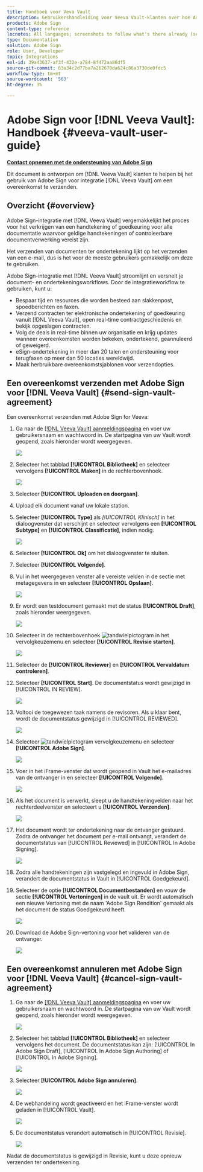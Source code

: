 ```yaml
---
title: Handboek voor Veva Vault
description: Gebruikershandleiding voor Veeva Vault-klanten over hoe Adobe Sign-integratie met Veeva kan worden gebruikt
products: Adobe Sign
content-type: reference
locnotes: All languages; screenshots to follow what's there already (seems there is a mix within a given language version of the article)
type: Documentation
solution: Adobe Sign
role: User, Developer
topic: Integrations
exl-id: 39a43637-af3f-432e-a784-8f472aa86df5
source-git-commit: 63a34c2d77ba7a262670da624c86a3730de0fdc5
workflow-type: tm+mt
source-wordcount: '563'
ht-degree: 3%

---
```


# Adobe Sign voor [!DNL Veeva Vault]: Handboek {#veeva-vault-user-guide}

[**Contact opnemen met de ondersteuning van Adobe Sign**](https://adobe.com/go/adobesign-support-center_nl)

Dit document is ontworpen om [!DNL Veeva Vault] klanten te helpen bij het gebruik van Adobe Sign voor integratie [!DNL Veeva Vault] om een overeenkomst te verzenden.

## Overzicht {#overview}

Adobe Sign-integratie met [!DNL Veeva Vault] vergemakkelijkt het proces voor het verkrijgen van een handtekening of goedkeuring voor alle documentatie waarvoor geldige handtekeningen of controleerbare documentverwerking vereist zijn.

Het verzenden van documenten ter ondertekening lijkt op het verzenden van een e-mail, dus is het voor de meeste gebruikers gemakkelijk om deze te gebruiken.

Adobe Sign-integratie met [!DNL Veeva Vault] stroomlijnt en versnelt je document- en ondertekeningsworkflows. Door de integratieworkflow te gebruiken, kunt u:

* Bespaar tijd en resources die worden besteed aan slakkenpost, spoedberichten en faxen.
* Verzend contracten ter elektronische ondertekening of goedkeuring vanuit [!DNL Veeva Vault], open real-time contractgeschiedenis en bekijk opgeslagen contracten.
* Volg de deals in real-time binnen uw organisatie en krijg updates wanneer overeenkomsten worden bekeken, ondertekend, geannuleerd of geweigerd.
* eSign-ondertekening in meer dan 20 talen en ondersteuning voor terugfaxen op meer dan 50 locaties wereldwijd.
* Maak herbruikbare overeenkomstsjablonen voor verzendopties.

## Een overeenkomst verzenden met Adobe Sign voor [!DNL Veeva Vault] {#send-sign-vault-agreement}

Een overeenkomst verzenden met Adobe Sign for Veeva:

1. Ga naar de [[!DNL Veeva Vault] aanmeldingspagina](https://login.veevavault.com/) en voer uw gebruikersnaam en wachtwoord in. De startpagina van uw Vault wordt geopend, zoals hieronder wordt weergegeven.

   ![](images/vault-home.png)

1. Selecteer het tabblad **[!UICONTROL Bibliotheek]** en selecteer vervolgens **[!UICONTROL Maken]** in de rechterbovenhoek.

   ![](images/create-library.png)

1. Selecteer **[!UICONTROL Uploaden en doorgaan]**.

1. Upload elk document vanaf uw lokale station.

1. Selecteer **[!UICONTROL Type]** als *[!UICONTROL Klinisch]* in het dialoogvenster dat verschijnt en selecteer vervolgens een **[!UICONTROL Subtype]** en **[!UICONTROL Classificatie]**, indien nodig.

   ![](images/choose-document-type.png)

1. Selecteer **[!UICONTROL Ok]** om het dialoogvenster te sluiten.

1. Selecteer **[!UICONTROL Volgende]**.

1. Vul in het weergegeven venster alle vereiste velden in de sectie met metagegevens in en selecteer **[!UICONTROL Opslaan]**.

   ![](images/metadata-details.png)

1. Er wordt een testdocument gemaakt met de status **[!UICONTROL Draft]**, zoals hieronder weergegeven.

   ![](images/document-draft.png)

1. Selecteer in de rechterbovenhoek ![tandwielpictogram](images/icon-gear.png) in het vervolgkeuzemenu en selecteer **[!UICONTROL Revisie starten]**.

   ![](images/start-review.png)

1. Selecteer de **[!UICONTROL Reviewer]** en **[!UICONTROL Vervaldatum controleren]**.

1. Selecteer **[!UICONTROL Start]**. De documentstatus wordt gewijzigd in [!UICONTROL IN REVIEW].

   ![](images/in-review.png)

1. Voltooi de toegewezen taak namens de revisoren. Als u klaar bent, wordt de documentstatus gewijzigd in [!UICONTROL REVIEWED].

   ![](images/reviewed-status.png)

1. Selecteer ![tandwielpictogram](images/icon-gear.png) vervolgkeuzemenu en selecteer **[!UICONTROL Adobe Sign]**.

   ![](images/select-adobe-sign.png)

1. Voer in het iFrame-venster dat wordt geopend in Vault het e-mailadres van de ontvanger in en selecteer **[!UICONTROL Volgende]**.

   ![](images/iframe.png)

1. Als het document is verwerkt, sleept u de handtekeningvelden naar het rechterdeelvenster en selecteert u **[!UICONTROL Verzenden]**.

   ![](images/add-signature-fields.png)

1. Het document wordt ter ondertekening naar de ontvanger gestuurd. Zodra de ontvanger het document per e-mail ontvangt, verandert de documentstatus van [!UICONTROL Reviewed] in [!UICONTROL In Adobe Signing].

   ![](images/in-adobe-signing.png)

1. Zodra alle handtekeningen zijn vastgelegd en ingevuld in Adobe Sign, verandert de documentstatus in Vault in [!UICONTROL Goedgekeurd].

1. Selecteer de optie **[!UICONTROL Documentbestanden]** en vouw de sectie **[!UICONTROL Vertoningen]** in de vault uit. Er wordt automatisch een nieuwe Vertoning met de naam &#39;Adobe Sign Rendition&#39; gemaakt als het document de status Goedgekeurd heeft.

   ![](images/document-files.png)

1. Download de Adobe Sign-vertoning voor het valideren van de ontvanger.

   ![](images/verify-signature.png)

## Een overeenkomst annuleren met Adobe Sign voor [!DNL Veeva Vault] {#cancel-sign-vault-agreement}

1. Ga naar de [[!DNL Veeva Vault] aanmeldingspagina](https://login.veevavault.com/) en voer uw gebruikersnaam en wachtwoord in. De startpagina van uw Vault wordt geopend, zoals hieronder wordt weergegeven.

   ![](images/vault-home.png)

1. Selecteer het tabblad **[!UICONTROL Bibliotheek]** en selecteer vervolgens het document. De documentstatus kan zijn: [!UICONTROL In Adobe Sign Draft], [!UICONTROL In Adobe Sign Authoring] of [!UICONTROL In Adobe Signing].

   ![](images/document-adobe-sign-authoring.png)

1. Selecteer **[!UICONTROL Adobe Sign annuleren]**.

   ![](images/cancel-document.png)

1. De webhandeling wordt geactiveerd en het iFrame-venster wordt geladen in [!UICONTROL Vault].

   ![](images/cancelled-document.png)

1. De documentstatus verandert automatisch in [!UICONTROL Revisie].

   ![](images/cancel-reviewed.png)

Nadat de documentstatus is gewijzigd in Revisie, kunt u deze opnieuw verzenden ter ondertekening.
